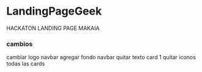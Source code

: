 # LandingPageGeek
HACKATON LANDING PAGE MAKAIA 

### cambios

cambiar logo navbar
agregar fondo navbar
quitar texto card 1 
quitar iconos todas las cards
